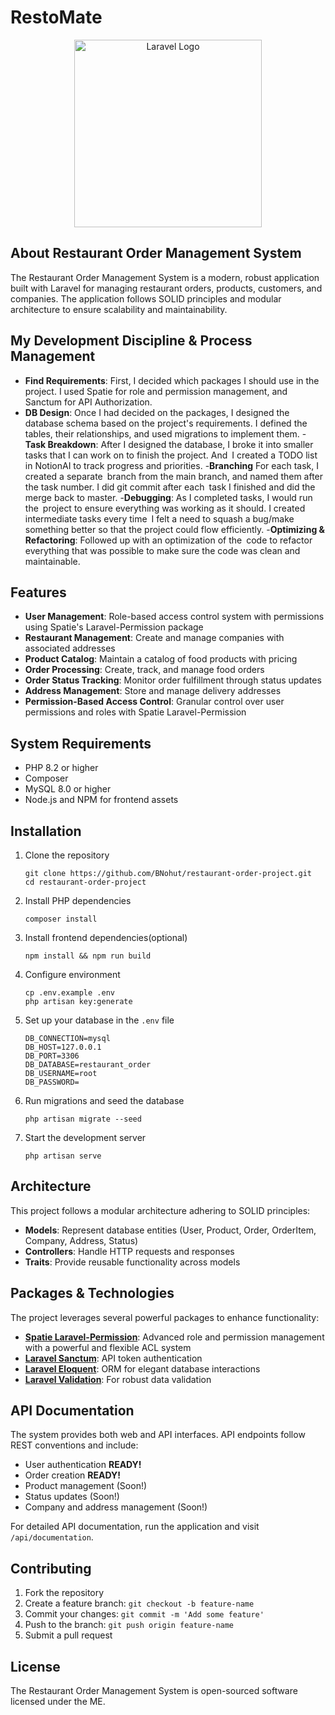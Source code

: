# RestoMate

<p align="center">
<a href="https://laravel.com" target="_blank"><img src="https://raw.githubusercontent.com/laravel/art/master/logo-lockup/5%20SVG/2%20CMYK/1%20Full%20Color/laravel-logolockup-cmyk-red.svg" width="300" alt="Laravel Logo"></a>
</p>

## About Restaurant Order Management System

The Restaurant Order Management System is a modern, robust application built with Laravel for managing restaurant orders, products, customers, and companies. The application follows SOLID principles and modular architecture to ensure scalability and maintainability.

## My Development Discipline & Process Management

- **Find Requirements**: First, I decided which packages I should use in the project. I used Spatie for role and permission management, and Sanctum for API Authorization.
- **DB Design**: Once I had decided on the packages, I designed the database schema based on the project's requirements. I defined the tables, their relationships, and used migrations to implement them.
-**Task Breakdown**: After I designed the database, I broke it into smaller tasks that I can work on to finish the project. And I created a TODO list in NotionAI to track progress and priorities.
-**Branching** For each task, I created a separate branch from the main branch, and named them after the task number. I did git commit after each task I finished and did the merge back to master.
-**Debugging**: As I completed tasks, I would run the project to ensure everything was working as it should. I created intermediate tasks every time I felt a need to squash a bug/make something better so that the project could flow efficiently.
-**Optimizing & Refactoring**: Followed up with an optimization of the code to refactor everything that was possible to make sure the code was clean and maintainable.

## Features

- **User Management**: Role-based access control system with permissions using Spatie's Laravel-Permission package
- **Restaurant Management**: Create and manage companies with associated addresses
- **Product Catalog**: Maintain a catalog of food products with pricing
- **Order Processing**: Create, track, and manage food orders
- **Order Status Tracking**: Monitor order fulfillment through status updates
- **Address Management**: Store and manage delivery addresses
- **Permission-Based Access Control**: Granular control over user permissions and roles with Spatie Laravel-Permission

## System Requirements

- PHP 8.2 or higher
- Composer
- MySQL 8.0 or higher
- Node.js and NPM for frontend assets

## Installation

1. Clone the repository
   ```
   git clone https://github.com/BNohut/restaurant-order-project.git
   cd restaurant-order-project
   ```

2. Install PHP dependencies
   ```
   composer install
   ```

3. Install frontend dependencies(optional)
   ```
   npm install && npm run build
   ```

4. Configure environment
   ```
   cp .env.example .env
   php artisan key:generate
   ```

5. Set up your database in the `.env` file
   ```
   DB_CONNECTION=mysql
   DB_HOST=127.0.0.1
   DB_PORT=3306
   DB_DATABASE=restaurant_order
   DB_USERNAME=root
   DB_PASSWORD=
   ```

6. Run migrations and seed the database
   ```
   php artisan migrate --seed
   ```

7. Start the development server
   ```
   php artisan serve
   ```

## Architecture

This project follows a modular architecture adhering to SOLID principles:

- **Models**: Represent database entities (User, Product, Order, OrderItem, Company, Address, Status)
- **Controllers**: Handle HTTP requests and responses
- **Traits**: Provide reusable functionality across models

## Packages & Technologies

The project leverages several powerful packages to enhance functionality:

- **[Spatie Laravel-Permission](https://spatie.be/docs/laravel-permission)**: Advanced role and permission management with a powerful and flexible ACL system
- **[Laravel Sanctum](https://laravel.com/docs/12.x/sanctum)**: API token authentication
- **[Laravel Eloquent](https://laravel.com/docs/12.x/eloquent)**: ORM for elegant database interactions
- **[Laravel Validation](https://laravel.com/docs/12.x/validation)**: For robust data validation

## API Documentation

The system provides both web and API interfaces. API endpoints follow REST conventions and include:

- User authentication **READY!**
- Order creation **READY!**
- Product management (Soon!)
- Status updates (Soon!)
- Company and address management (Soon!)

For detailed API documentation, run the application and visit `/api/documentation`.

## Contributing

1. Fork the repository
2. Create a feature branch: `git checkout -b feature-name`
3. Commit your changes: `git commit -m 'Add some feature'`
4. Push to the branch: `git push origin feature-name`
5. Submit a pull request

## License

The Restaurant Order Management System is open-sourced software licensed under the ME.
